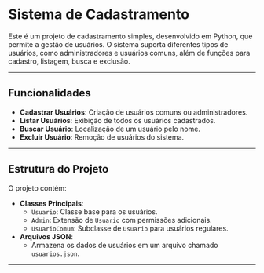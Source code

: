 
# Sistema de Cadastramento

Este é um projeto de cadastramento simples, desenvolvido em Python, que permite a gestão de usuários. O sistema suporta diferentes tipos de usuários, como administradores e usuários comuns, além de funções para cadastro, listagem, busca e exclusão.

---

## Funcionalidades

- **Cadastrar Usuários**: Criação de usuários comuns ou administradores.
- **Listar Usuários**: Exibição de todos os usuários cadastrados.
- **Buscar Usuário**: Localização de um usuário pelo nome.
- **Excluir Usuário**: Remoção de usuários do sistema.

---

## Estrutura do Projeto

O projeto contém:
- **Classes Principais**:
  - `Usuario`: Classe base para os usuários.
  - `Admin`: Extensão de `Usuario` com permissões adicionais.
  - `UsuarioComum`: Subclasse de `Usuario` para usuários regulares.
- **Arquivos JSON**:
  - Armazena os dados de usuários em um arquivo chamado `usuarios.json`.

---

